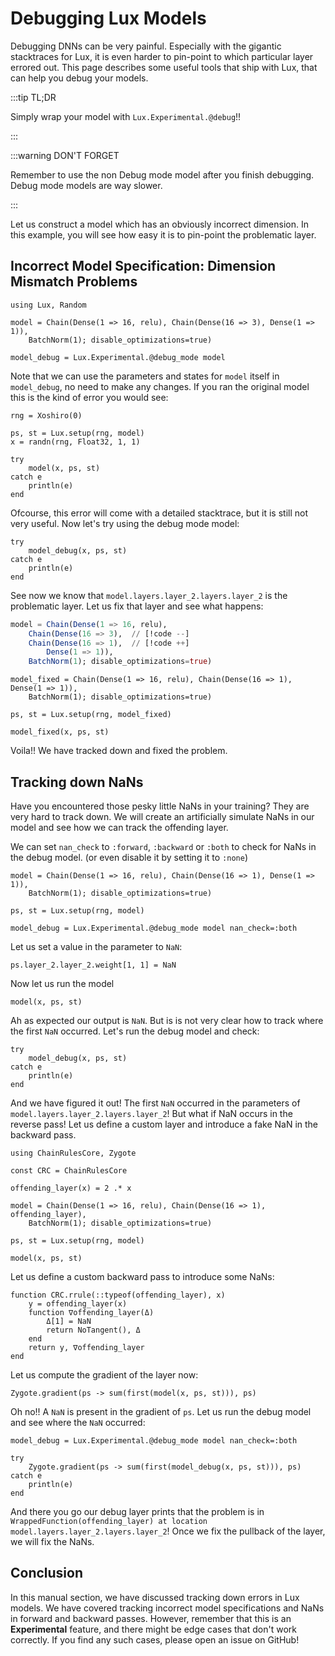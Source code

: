 # Debugging Lux Models

Debugging DNNs can be very painful. Especially with the gigantic stacktraces for Lux, it is
even harder to pin-point to which particular layer errored out. This page describes some
useful tools that ship with Lux, that can help you debug your models.

:::tip TL;DR

Simply wrap your model with `Lux.Experimental.@debug`!!

:::

:::warning DON'T FORGET

Remember to use the non Debug mode model after you finish debugging. Debug mode models are
way slower.

:::

Let us construct a model which has an obviously incorrect dimension. In this example, you
will see how easy it is to pin-point the problematic layer.

## Incorrect Model Specification: Dimension Mismatch Problems

```@example manual_debugging
using Lux, Random

model = Chain(Dense(1 => 16, relu), Chain(Dense(16 => 3), Dense(1 => 1)),
    BatchNorm(1); disable_optimizations=true)

model_debug = Lux.Experimental.@debug_mode model
```

Note that we can use the parameters and states for `model` itself in `model_debug`, no need
to make any changes. If you ran the original model this is the kind of error you would see:

```@example manual_debugging
rng = Xoshiro(0)

ps, st = Lux.setup(rng, model)
x = randn(rng, Float32, 1, 1)

try
    model(x, ps, st)
catch e
    println(e)
end
```

Ofcourse, this error will come with a detailed stacktrace, but it is still not very useful.
Now let's try using the debug mode model:

```@example manual_debugging
try
    model_debug(x, ps, st)
catch e
    println(e)
end
```

See now we know that `model.layers.layer_2.layers.layer_2` is the problematic layer. Let us
fix that layer and see what happens:

```julia
model = Chain(Dense(1 => 16, relu),
    Chain(Dense(16 => 3),  // [!code --]
    Chain(Dense(16 => 1),  // [!code ++]
        Dense(1 => 1)),
    BatchNorm(1); disable_optimizations=true)
```

```@example manual_debugging
model_fixed = Chain(Dense(1 => 16, relu), Chain(Dense(16 => 1), Dense(1 => 1)),
    BatchNorm(1); disable_optimizations=true)

ps, st = Lux.setup(rng, model_fixed)

model_fixed(x, ps, st)
```

Voila!! We have tracked down and fixed the problem.

## Tracking down NaNs

Have you encountered those pesky little NaNs in your training? They are very hard to track
down. We will create an artificially simulate NaNs in our model and see how we can track
the offending layer.

We can set `nan_check` to `:forward`, `:backward` or `:both` to check for NaNs in the
debug model. (or even disable it by setting it to `:none`)

```@example manual_debugging
model = Chain(Dense(1 => 16, relu), Chain(Dense(16 => 1), Dense(1 => 1)),
    BatchNorm(1); disable_optimizations=true)

ps, st = Lux.setup(rng, model)

model_debug = Lux.Experimental.@debug_mode model nan_check=:both
```

Let us set a value in the parameter to `NaN`:

```@example manual_debugging
ps.layer_2.layer_2.weight[1, 1] = NaN
```

Now let us run the model

```@example manual_debugging
model(x, ps, st)
```

Ah as expected our output is `NaN`. But is is not very clear how to track where the first
`NaN` occurred. Let's run the debug model and check:

```@example manual_debugging
try
    model_debug(x, ps, st)
catch e
    println(e)
end
```

And we have figured it out! The first `NaN` occurred in the parameters of
`model.layers.layer_2.layers.layer_2`! But what if NaN occurs in the reverse pass! Let us
define a custom layer and introduce a fake NaN in the backward pass.

```@example manual_debugging
using ChainRulesCore, Zygote

const CRC = ChainRulesCore

offending_layer(x) = 2 .* x
```

```@example manual_debugging
model = Chain(Dense(1 => 16, relu), Chain(Dense(16 => 1), offending_layer),
    BatchNorm(1); disable_optimizations=true)

ps, st = Lux.setup(rng, model)

model(x, ps, st)
```

Let us define a custom backward pass to introduce some NaNs:

```@example manual_debugging
function CRC.rrule(::typeof(offending_layer), x)
    y = offending_layer(x)
    function ∇offending_layer(Δ)
        Δ[1] = NaN
        return NoTangent(), Δ
    end
    return y, ∇offending_layer
end
```

Let us compute the gradient of the layer now:

```@example manual_debugging
Zygote.gradient(ps -> sum(first(model(x, ps, st))), ps)
```

Oh no!! A `NaN` is present in the gradient of `ps`. Let us run the debug model and see
where the `NaN` occurred:

```@example manual_debugging
model_debug = Lux.Experimental.@debug_mode model nan_check=:both

try
    Zygote.gradient(ps -> sum(first(model_debug(x, ps, st))), ps)
catch e
    println(e)
end
```

And there you go our debug layer prints that the problem is in
`WrappedFunction(offending_layer) at location model.layers.layer_2.layers.layer_2`! Once
we fix the pullback of the layer, we will fix the NaNs.

## Conclusion

In this manual section, we have discussed tracking down errors in Lux models. We have
covered tracking incorrect model specifications and NaNs in forward and backward passes.
However, remember that this is an **Experimental** feature, and there might be edge cases
that don't work correctly. If you find any such cases, please open an issue on GitHub!
